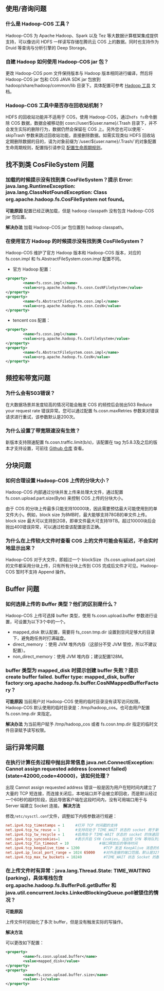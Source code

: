 ## 使用/咨询问题

### 什么是 Hadoop-COS 工具？
Hadoop-COS 为 Apache Hadoop、Spark 以及 Tez 等大数据计算框架集成提供支持，可以像访问 HDFS 一样读写存储在腾讯云 COS 上的数据。同时也支持作为 Druid 等查询与分析引擎的 Deep Storage。

### 自建 Hadoop 如何使用 Hadoop-COS jar 包？

更改 Hadoop-COS pom 文件保持版本与 Hadoop 版本相同进行编译，然后将 Hadoop-COS jar 包和 COS JAVA SDK jar 包放到 hadoop/share/hadoop/common/lib 目录下。具体配置可参考 [Hadoop 工具](https://cloud.tencent.com/document/product/436/6884) 文档。

### Hadoop-COS 工具中是否存在回收站机制？

HDFS 的回收站功能并不适用于 COS，使用 Hadoop-COS，通过`hdfs fs`命令删除 COS 数据，数据会被移动到 cosn://user/${user.name}/.Trash 目录下，并不会发生实际的删除行为，数据仍然会保留在 COS 上。另外您也可以使用`-skipTrash`参数来跳过回收站功能，直接删除数据。如需实现类似 HDFS 回收站定期删除数据的目的，请为对象前缀为`/user/${user.name}/.Trash/`的对象配置生命周期规则，配置指引请参见 [配置生命周期规则](https://cloud.tencent.com/document/product/436/14605)。


## 找不到类 CosFileSystem 问题
### 加载的时候提示没有找到类 CosFileSystem？提示 Error: java.lang.RuntimeException: java.lang.ClassNotFoundException: Class org.apache.hadoop.fs.CosFileSystem not found。

**可能原因**
配置已经正确加载，但是 hadoop classpath 没有包含 Hadoop-COS jar 包位置。

**解决办法**
加载 Hadoop-COS jar 包位置到 hadoop classpath。


### 在使用官方 Hadoop 的时候提示没有找到类 CosFileSystem？

Hadoop-COS 维护了官方 Hadoop 版本和 Hadoop-COS 版本，对应的 fs.cosn.impl 和 fs.AbstractFileSystem.cosn.impl 配置不同。
- 官方 Hadoop 配置：
```xml
<property>
        <name>fs.cosn.impl</name>
        <value>org.apache.hadoop.fs.cosn.CosNFileSystem</value>
</property>
<property>
        <name>fs.AbstractFileSystem.cosn.impl</name>
        <value>org.apache.hadoop.fs.cosn.CosN</value>
</property>
```
- tencent cos 配置：
```xml
<property>
        <name>fs.cosn.impl</name>
        <value>org.apache.hadoop.fs.CosFileSystem</value>
</property>
<property>
        <name>fs.AbstractFileSystem.cosn.impl</name>
        <value>org.apache.hadoop.fs.CosN</value>
</property>
```

## 频控和带宽问题

### 为什么会有503错误？
在大数据场景并发度较高的情况可能会触发 COS 的频控后会抛出503 Reduce your request rate 错误异常。您可以通过配置 fs.cosn.maxRetries 参数来对错误请求进行重试，该参数默认是200次。

### 为什么设置了带宽限速没有生效？
新版本支持限速配置 fs.cosn.traffic.limit(b/s)，该配置在 tag 为5.8.3及之后的版本才支持设置，可前往 [Github 仓库](https://github.com/tencentyun/hadoop-cos) 查看。

## 分块问题

### 如何合理设置 Hadoop-COS 上传的分块大小？
Hadoop-COS 内部通过分块并发上传来处理大文件，通过配置 fs.cosn.upload.part.size(Byte) 来控制 COS 上传的分块大小。

由于 COS 的分块上传最多只能支持10000块，因此需要预估最大可能使用到的单文件大小。例如，block size 为8MB时，最大能够支持78GB的单文件上传。 block size 最大可以支持到2GB，即单文件最大可支持19TB。超过10000块后会抛出400错误异常，可以通过检查该配置是否正确。

### 为什么在上传较大文件时查看 COS 上的文件可能会有延迟，不会实时地显示出来？

Hadoop-COS 对于大文件，即超过一个 blockSize（fs.cosn.upload.part.size) 的文件都采用分块上传，只有所有分块上传到 COS 完成后文件才可见。Hadoop-COS 暂时不支持 Append 操作。

## Buffer 问题

### 如何选择上传的 Buffer 类型？他们的区别是什么？
Hadoop-COS 上传可选择 buffer 类型，使用 fs.cosn.upload.buffer 参数进行设置，可设置为以下3个中的一个。
 - mapped_disk 默认配置，需要将 fs_cosn.tmp.dir 设置到空间足够大的目录下，避免跑任务时打满磁盘。
 - direct_memory ：使用 JVM 堆外内存（这部分不受 JVM 管控，所以不建议配置）。
 - non_direct_memory：使用 JVM 堆内存；建议配置128M。

### buffer 类型为 mapped_disk 时提示创建 buffer 失败？提示 create buffer failed. buffer type: mapped_disk, buffer factory:org.apache.hadoop.fs.buffer.CosNMappedBufferFactory？

**可能原因**
当前用户对 Hadoop-COS 使用的临时目录没有读写访问权限。Hadoop-COS 默认使用的临时目录是：/tmp/hadoop_cos。也可由用户配置 fs.cosn.tmp.dir 来指定。

**解决办法**
为当前用户赋予 /tmp/hadoop_cos 或者 fs.cosn.tmp.dir 指定的临时文件目录赋予读写权限。

## 运行异常问题

### 在执行计算任务过程中抛出异常信息 java.net.ConnectException: Cannot assign requested address (connect failed) (state=42000,code=40000)，该如何处理？
出现 Cannot assign requested address 错误一般是因为用户在短时间内建立了大量的 TCP 短连接，而连接关闭后，本地端口并不会被立即回收，而是默认经过一个60秒的超时阶段，因此导致客户端在这段时间内，没有可用端口用于与 Server 端建立 Socket 连接。
**解决方法**

修改`/etc/sysctl.conf`文件，调整如下内核参数进行规避：
```conf
net.ipv4.tcp_timestamps = 1     #打开 TCP 时间戳的支持
net.ipv4.tcp_tw_reuse = 1       #支持将处于 TIME_WAIT 状态的 socket 用于新的 TCP 连接
net.ipv4.tcp_tw_recycle = 1     #启用处于 TIME-WAIT 状态的 socket 的快速回收
net.ipv4.tcp_syncookies=1       #表示开启 SYN Cookies。当出现 SYN 等待队列溢出时，启用 cookie 来处理，可防范少量的 SYN 攻击。默认为0
net.ipv4.tcp_fin_timeout = 10              #端口释放后的等待时间
net.ipv4.tcp_keepalive_time = 1200           #TCP 发送 KeepAlive 消息的频度。缺省是2小时，改为20分钟
net.ipv4.ip_local_port_range = 1024 65000    #对外连接的端口范围。默认是32768至61000，改为1024至65000
net.ipv4.tcp_max_tw_buckets = 10240          #TIME_WAIT 状态 Socket 的数量限制，如果超过了这个数量，新来的 TIME_WAIT 套接字会被直接释放，默认值是180000。适当地降低该参数可以减小处于 TIME_WAIT 状态 Socket 的数量
```

### 在上传文件时有异常：java.lang.Thread.State: TIME_WAITING (parking)，具体堆栈包含 org.apache.hadoop.fs.BufferPoll.getBuffer 和 	java.util.concurrent.locks.LinkedBlockingQueue.poll被锁住的情况？

**可能原因**

上传文件时初始化了多次 buffer，但是没有触发实际的写操作。

**解决方法**

可以更改如下配置：
```xml
<property>
        <name>fs.cosn.upload.buffer</name>
        <value>mapped_disk</value>
</property>
<property>
        <name>fs.cosn.upload.buffer.size</name>
        <value>-1</value>
</property>
```


